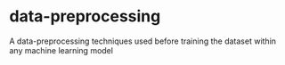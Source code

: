 # data-preprocessing
A data-preprocessing techniques used before training the dataset within any machine learning model
